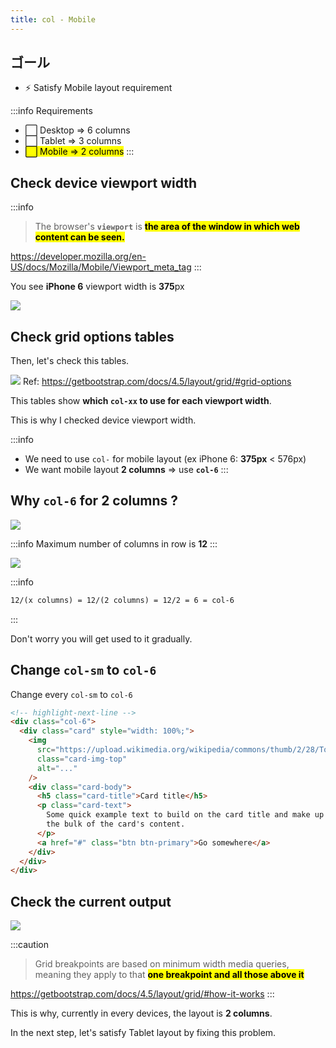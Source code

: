 ```yaml
---
title: col - Mobile
---
```


## ゴール
- ⚡ Satisfy Mobile layout requirement

:::info Requirements
- ⬜ Desktop => 6 columns
- ⬜ Tablet => 3 columns
- <mark>⬜ Mobile => 2 columns</mark>
:::

## Check device viewport width

:::info
> The browser's **`viewport`** is **<mark>the area of the window in which web content can be seen.</mark>**

https://developer.mozilla.org/en-US/docs/Mozilla/Mobile/Viewport_meta_tag
:::

You see **iPhone 6** viewport width is **375**px

![](../../img/2020-05-19-12-44-11.png)

## Check grid options tables
Then, let's check this tables.

![](../../img/2020-05-21-11-51-48.png)
Ref: https://getbootstrap.com/docs/4.5/layout/grid/#grid-options

This tables show **which `col-xx` to use for each viewport width**.

This is why I checked device viewport width.


:::info
- We need to use `col-` for mobile layout (ex iPhone 6: **375px** < 576px)
- We want mobile layout **2 columns** => use **`col-6`**
:::

## Why `col-6` for 2 columns ?

![](../../img/2020-05-19-08-36-38.png)

:::info
Maximum number of columns in row is **12**
:::

![](../../img/2020-05-21-11-01-06.png)

:::info
```txt title="Formula to determine col- number"
12/(x columns) = 12/(2 columns) = 12/2 = 6 = col-6
```
:::

Don't worry you will get used to it gradually.

## Change `col-sm` to `col-6`
Change every `col-sm` to `col-6`
```html
<!-- highlight-next-line -->
<div class="col-6">
  <div class="card" style="width: 100%;">
    <img
      src="https://upload.wikimedia.org/wikipedia/commons/thumb/2/28/Tortoiseshell_she-cat.JPG/640px-Tortoiseshell_she-cat.JPG"
      class="card-img-top"
      alt="..."
    />
    <div class="card-body">
      <h5 class="card-title">Card title</h5>
      <p class="card-text">
        Some quick example text to build on the card title and make up
        the bulk of the card's content.
      </p>
      <a href="#" class="btn btn-primary">Go somewhere</a>
    </div>
  </div>
</div>
```

## Check the current output

![](/docs/img/20200520_215205.gif)

:::caution

> Grid breakpoints are based on minimum width media queries, meaning they apply to that <mark>**one breakpoint and all those above it**</mark>

https://getbootstrap.com/docs/4.5/layout/grid/#how-it-works
:::

This is why, currently in every devices, the layout is **2 columns**.

In the next step, let's satisfy Tablet layout by fixing this problem.